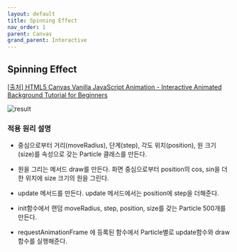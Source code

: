 ```yaml
---
layout: default
title: Spinning Effect
nav_order: 1
parent: Canvas
grand_parent: Interactive
---
```


## Spinning Effect

[[출처] HTML5 Canvas Vanilla JavaScript Animation - Interactive Animated Background Tutorial for Beginners](https://youtu.be/suBgH07fjmo)

![result](./img/03/01.gif)

### 적용 원리 설명

- 중심으로부터 거리(moveRadius), 단계(step), 각도 위치(position), 원 크기(size)를 속성으로 갖는 Particle 클래스를 만든다.

- 원을 그리는 메서드 draw를 만든다. 화면 중심으로부터 position의 cos, sin을 더한 위치에 size 크기의 원을 그린다.

- update 메서드를 만든다. update 메서드에서는 position에 step을 더해준다.

- init함수에서 랜덤 moveRadius, step, position, size를 갖는 Particle 500개를 만든다.

- requestAnimationFrame 에 등록된 함수에서 Particle별로 update함수와 draw함수를 실행해준다.
